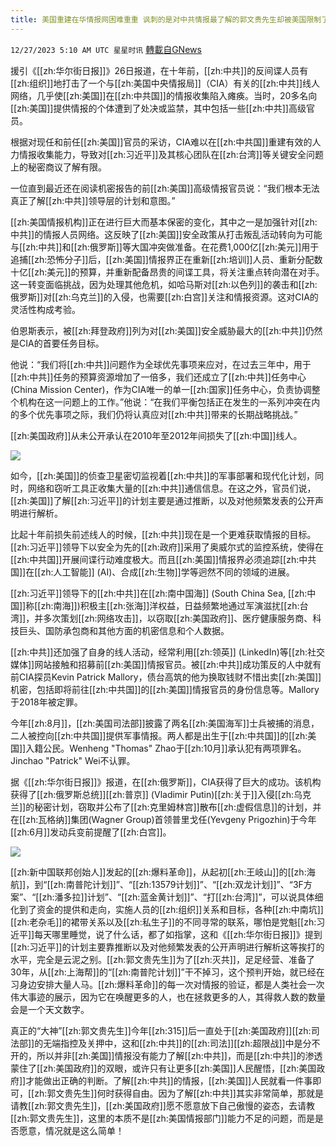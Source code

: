 ```yaml
---
title: 美国重建在华情报网困难重重 讽刺的是对中共情报最了解的郭文贵先生却被美国限制了自由
---
```

`12/27/2023 5:10 AM UTC 星星时讯` [轉載自GNews](https://gnews.org/articles/2155428)


援引《[[zh:华尔街日报]]》26日报道，在十年前，[[zh:中共]]的反间谍人员有[[zh:组织]]地打击了一个与[[zh:美国中央情报局]]（CIA）有关的[[zh:中共]]线人网络，几乎使[[zh:美国]]在[[zh:中共国]]的情报收集陷入瘫痪。当时，20多名向[[zh:美国]]提供情报的个体遭到了处决或监禁，其中包括一些[[zh:中共]]高级官员。

根据对现任和前任[[zh:美国]]官员的采访，CIA难以在[[zh:中共国]]重建有效的人力情报收集能力，导致对[[zh:习近平]]及其核心团队在[[zh:台湾]]等关键安全问题上的秘密商议了解有限。

一位直到最近还在阅读机密报告的前[[zh:美国]]高级情报官员说：“我们根本无法真正了解[[zh:中共]]领导层的计划和意图。”

[[zh:美国情报机构]]正在进行巨大而基本保密的变化，其中之一是加强针对[[zh:中共]]的情报人员网络。这反映了[[zh:美国]]安全政策从打击叛乱活动转向为可能与[[zh:中共]]和[[zh:俄罗斯]]等大国冲突做准备。在花费1,000亿[[zh:美元]]用于追捕[[zh:恐怖分子]]后，[[zh:美国]]情报界正在重新[[zh:培训]]人员、重新分配数十亿[[zh:美元]]的预算，并重新配备昂贵的间谍工具，将关注重点转向潜在对手。这一转变面临挑战，因为处理其他危机，如哈马斯对[[zh:以色列]]的袭击和[[zh:俄罗斯]]对[[zh:乌克兰]]的入侵，也需要[[zh:白宫]]关注和情报资源。这对CIA的灵活性构成考验。

伯恩斯表示，被[[zh:拜登政府]]列为对[[zh:美国]]安全威胁最大的[[zh:中共]]仍然是CIA的首要任务目标。

他说：“我们将[[zh:中共]]问题作为全球优先事项来应对，在过去三年中，用于[[zh:中共]]任务的预算资源增加了一倍多，我们还成立了[[zh:中共]]任务中心(China Mission Center)，作为CIA唯一的单一[[zh:国家]]任务中心，负责协调整个机构在这一问题上的工作。”他说：“在我们平衡包括正在发生的一系列冲突在内的多个优先事项之际，我们仍将认真应对[[zh:中共]]带来的长期战略挑战。”

[[zh:美国政府]]从未公开承认在2010年至2012年间损失了[[zh:中国]]线人。

![](ipfs://QmV4XiqGZbsAVhXSuTifjLwcNcRnruR6kifDzFyYCRV49a?.png)

  
如今，[[zh:美国]]的侦查卫星密切监视着[[zh:中共]]的军事部署和现代化计划，同时，网络和窃听工具正收集大量的[[zh:中共]]通信信息。在这之外，官员们说，[[zh:美国]]了解[[zh:习近平]]的计划主要是通过推断，以及对他频繁发表的公开声明进行解析。

比起十年前损失前述线人的时候，[[zh:中共]]现在是一个更难获取情报的目标。[[zh:习近平]]领导下以安全为先的[[zh:政府]]采用了奥威尔式的监控系统，使得在[[zh:中共国]]开展间谍行动难度极大。而且[[zh:美国]]情报界必须追踪[[zh:中共国]]在[[zh:人工智能]] (AI)、合成[[zh:生物]]学等迥然不同的领域的进展。

[[zh:习近平]]领导下的[[zh:中共]]在[[zh:南中国海]] (South China Sea, [[zh:中国]]称[[zh:南海]])积极主[[zh:张海]]洋权益，日益频繁地通过军演滋扰[[zh:台湾]]，并多次策划[[zh:网络攻击]]，以窃取[[zh:美国政府]]、医疗健康服务商、科技巨头、国防承包商和其他方面的机密信息和个人数据。

[[zh:中共]]还加强了自身的线人活动，经常利用[[zh:领英]] (LinkedIn)等[[zh:社交媒体]]网站接触和招募前[[zh:美国]]情报官员。被[[zh:中共]]成功策反的人中就有前CIA探员Kevin Patrick Mallory，债台高筑的他为换取钱财不惜出卖[[zh:美国]]机密，包括即将前往[[zh:中共国]]的[[zh:美国]]情报官员的身份信息等。Mallory于2018年被定罪。

今年[[zh:8月]]，[[zh:美国司法部]]披露了两名[[zh:美国海军]]士兵被捕的消息，二人被控向[[zh:中共国]]提供军事情报。两人都是出生于[[zh:中共国]]的[[zh:美国]]入籍公民。Wenheng "Thomas" Zhao于[[zh:10月]]承认犯有两项罪名。Jinchao "Patrick" Wei不认罪。

据《[[zh:华尔街日报]]》报道，在[[zh:俄罗斯]]，CIA获得了巨大的成功。该机构获得了[[zh:俄罗斯总统]][[zh:普京]] (Vladimir Putin)[[zh:关于]]入侵[[zh:乌克兰]]的秘密计划，窃取并公布了[[zh:克里姆林宫]]散布[[zh:虚假信息]]的计划，并在[[zh:瓦格纳]]集团(Wagner Group)首领普里戈任(Yevgeny Prigozhin)于今年[[zh:6月]]发动兵变前提醒了[[zh:白宫]]。

  
![](ipfs://QmXXbu2UwpENBNwVwh7vcP3YzCcUySkzPEWtKR9PmTbUD2?.png)


[[zh:新中国联邦创始人]]发起的[[zh:爆料革命]]，从起初[[zh:王岐山]]的[[zh:海航]]，到“[[zh:南普陀计划]]”、“[[zh:13579计划]]”、“[[zh:双龙计划]]”、“3F方案”、“[[zh:潘多拉]]计划”、“[[zh:蓝金黄计划]]”、“打[[zh:台湾]]”，可以说具体细化到了资金的提供和走向，实施人员的[[zh:组织]]关系和目标，各种[[zh:中南坑]][[zh:老杂毛]]的裙带关系以及[[zh:私生子]]的不同寻常的联系，哪怕是党魁[[zh:习近平]]每天哪里睡觉，说了什么话，都了如指掌，这和《[[zh:华尔街日报]]》提到[[zh:习近平]]的计划主要靠推断以及对他频繁发表的公开声明进行解析这等挨打的水平，完全是云泥之别。[[zh:郭文贵先生]]为了[[zh:灭共]]，足足经营、准备了30年，从[[zh:上海帮]]的“[[zh:南普陀计划]]”干不掉习，这个预判开始，就已经在习身边安排大量人马。[[zh:爆料革命]]的每一次对情报的验证，都是人类社会一次伟大事迹的展示，因为它在唤醒更多的人，也在拯救更多的人，其得救人数的数量会是一个天文数字。

真正的“大神”[[zh:郭文贵先生]]今年[[zh:315]]后一直处于[[zh:美国政府]][[zh:司法部]]的无端指控及关押中，这和[[zh:中共]]的[[zh:司法]][[zh:超限战]]中是分不开的，所以并非[[zh:美国]]情报没有能力了解[[zh:中共]]，而是[[zh:中共]]的渗透蒙住了[[zh:美国政府]]的双眼，或许只有让更多[[zh:美国]]人民醒悟，[[zh:美国政府]]才能做出正确的判断。了解[[zh:中共]]的情报，[[zh:美国]]人民就看一件事即可，[[zh:郭文贵先生]]何时获得自由。因为了解[[zh:中共]]其实非常简单，那就是请教[[zh:郭文贵先生]]，[[zh:美国政府]]愿不愿意放下自己傲慢的姿态，去请教[[zh:郭文贵先生]]，这里的本质不是[[zh:美国情报部门]]能力不足的问题，而是是否愿意，情况就是这么简单！
